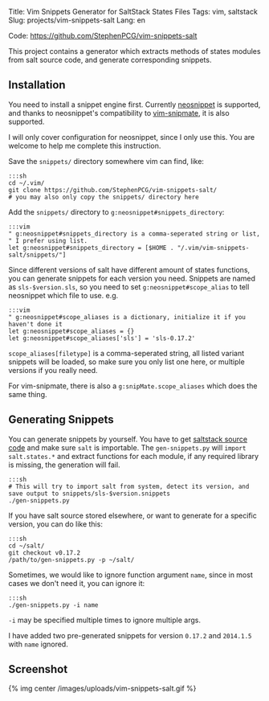 Title: Vim Snippets Generator for SaltStack States Files
Tags: vim, saltstack
Slug: projects/vim-snippets-salt
Lang: en

<p><div class="special">
Code: <a href=https://github.com/StephenPCG/vim-snippets-salt">https://github.com/StephenPCG/vim-snippets-salt</a>
</div></p>

This project contains a generator which extracts methods of states modules from salt source code,
and generate corresponding snippets.

Installation
--------------

You need to install a snippet engine first. Currently [neosnippet](https://github.com/Shougo/neosnippet.vim)
is supported, and thanks to neosnippet's compatibility to [vim-snipmate](https://github.com/garbas/vim-snipmate),
it is also supported.

I will only cover configuration for neosnippet, since I only use this.
You are welcome to help me complete this instruction.

Save the ``snippets/`` directory somewhere vim can find, like:

    :::sh
    cd ~/.vim/
    git clone https://github.com/StephenPCG/vim-snippets-salt/
    # you may also only copy the snippets/ directory here

Add the ``snippets/`` directory to ``g:neosnippet#snippets_directory``:

    :::vim
    " g:neosnippet#snippets_directory is a comma-seperated string or list,
    " I prefer using list.
    let g:neosnippet#snippets_directory = [$HOME . "/.vim/vim-snippets-salt/snippets/"]

Since different versions of salt have different amount of states functions,
you can generate snippets for each version you need. Snippets are named as
``sls-$version.sls``, so you need to set ``g:neosnippet#scope_alias`` to tell
neosnippet which file to use. e.g.

    :::vim
    " g:neosnippet#scope_aliases is a dictionary, initialize it if you haven't done it
    let g:neosnippet#scope_aliases = {}
    let g:neosnippet#scope_aliases['sls'] = 'sls-0.17.2'

``scope_aliases[filetype]`` is a comma-seperated string, all listed variant
snippets will be loaded, so make sure you only list one here, or multiple versions
if you really need.

For vim-snipmate, there is also a ``g:snipMate.scope_aliases`` which does the same thing.

Generating Snippets
----------------------

You can generate snippets by yourself. You have to get [saltstack source code](https://github.com/saltstack/salt.git)
and make sure ``salt`` is importable. The ``gen-snippets.py`` will ``import salt.states.*``
and extract functions for each module, if any required library is missing, the generation will fail.

    :::sh
    # This will try to import salt from system, detect its version, and save output to snippets/sls-$version.snippets
    ./gen-snippets.py

If you have salt source stored elsewhere, or want to generate for a specific version, you can do like this:

    :::sh
    cd ~/salt/
    git checkout v0.17.2
    /path/to/gen-snippets.py -p ~/salt/

Sometimes, we would like to ignore function argument ``name``, since in most cases we don't need it,
you can ignore it:

    :::sh
    ./gen-snippets.py -i name

``-i`` may be specified multiple times to ignore multiple args.

I have added two pre-generated snippets for version ``0.17.2`` and ``2014.1.5`` with ``name`` ignored.

Screenshot
--------------

{% img center /images/uploads/vim-snippets-salt.gif %}
